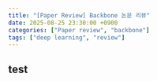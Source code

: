 ```yaml
---
title: "[Paper Review] Backbone 논문 리뷰"
date: 2025-08-25 23:30:00 +0900
categories: ["Paper review", "backbone"]
tags: ["deep learning", "review"]
---
```

## test ##
